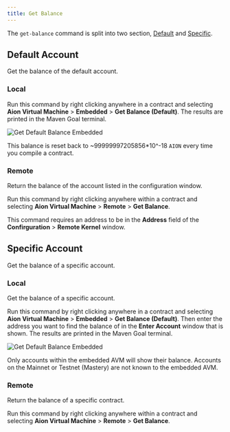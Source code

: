 ```yaml
---
title: Get Balance
---
```


The `get-balance` command is split into two section, [Default](#default-account) and [Specific](#specific-account).

## Default Account

Get the balance of the default account.

### Local

Run this command by right clicking anywhere in a contract and selecting **Aion Virtual Machine** > **Embedded** > **Get Balance (Default)**. The results are printed in the Maven Goal terminal.

![Get Default Balance Embedded](images/get-balance-default-embedded.gif)

This balance is reset back to ~99999997205856*10^-18 `AION` every time you compile a contract.

### Remote

Return the balance of the account listed in the configuration window.

Run this command by right clicking anywhere within a contract and selecting **Aion Virtual Machine** > **Remote** > **Get Balance**. 

This command requires an address to be in the **Address** field of the **Confirguration** > **Remote Kernel** window.

## Specific Account

Get the balance of a specific account.

### Local

Get the balance of a specific account.

Run this command by right clicking anywhere in a contract and selecting **Aion Virtual Machine** > **Embedded** > **Get Balance (Default)**. Then enter the address you want to find the balance of in the **Enter Account** window that is shown. The results are printed in the Maven Goal terminal.

![Get Default Balance Embedded](images/get-balance-account-window-embedded.png)

Only accounts within the embedded AVM will show their balance. Accounts on the Mainnet or Testnet (Mastery) are not known to the embedded AVM.

### Remote

Return the balance of a specific contract.

Run this command by right clicking anywhere within a contract and selecting **Aion Virtual Machine** > **Remote** > **Get Balance**.
